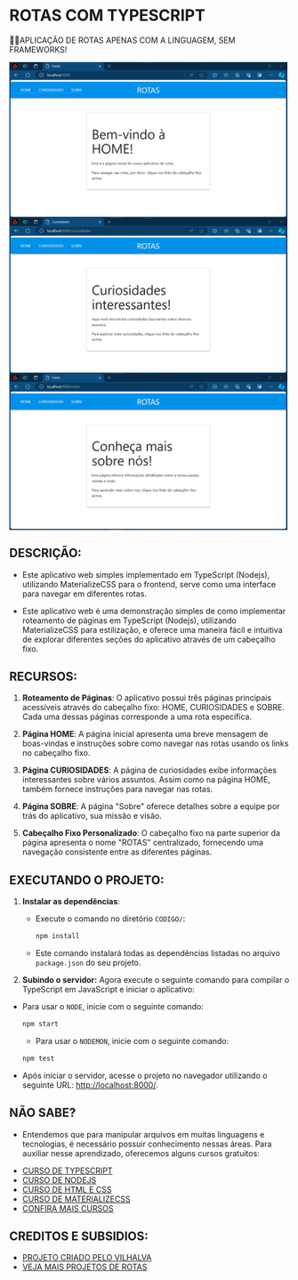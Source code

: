 # ROTAS COM TYPESCRIPT
👨‍💻APLICAÇÃO DE ROTAS APENAS COM A LINGUAGEM, SEM FRAMEWORKS!

<img src="./IMAGENS/FOTO_1.png" align="center" width="500"> <br>
<img src="./IMAGENS/FOTO_2.png" align="center" width="500"> <br>
<img src="./IMAGENS/FOTO_3.png" align="center" width="500"> <br>

## DESCRIÇÃO:
- Este aplicativo web simples implementado em TypeScript (Nodejs), utilizando MaterializeCSS para o frontend, serve como uma interface para navegar em diferentes rotas.

- Este aplicativo web é uma demonstração simples de como implementar roteamento de páginas em TypeScript (Nodejs), utilizando MaterializeCSS para estilização, e oferece uma maneira fácil e intuitiva de explorar diferentes seções do aplicativo através de um cabeçalho fixo.

## RECURSOS:
1. **Roteamento de Páginas**: O aplicativo possui três páginas principais acessíveis através do cabeçalho fixo: HOME, CURIOSIDADES e SOBRE. Cada uma dessas páginas corresponde a uma rota específica.

2. **Página HOME**: A página inicial apresenta uma breve mensagem de boas-vindas e instruções sobre como navegar nas rotas usando os links no cabeçalho fixo.

3. **Página CURIOSIDADES**: A página de curiosidades exibe informações interessantes sobre vários assuntos. Assim como na página HOME, também fornece instruções para navegar nas rotas.

4. **Página SOBRE**: A página "Sobre" oferece detalhes sobre a equipe por trás do aplicativo, sua missão e visão.

5. **Cabeçalho Fixo Personalizado**: O cabeçalho fixo na parte superior da página apresenta o nome "ROTAS" centralizado, fornecendo uma navegação consistente entre as diferentes páginas.

## EXECUTANDO O PROJETO:
1. **Instalar as dependências**:
   - Execute o comando no diretório `CODIGO/`:
   
     ```cmd
     npm install
     ```

   - Este comando instalará todas as dependências listadas no arquivo `package.json` do seu projeto. 

2. **Subindo o servidor:**
   Agora execute o seguinte comando para compilar o TypeScript em JavaScript e iniciar o aplicativo:

  - Para usar o `NODE`, inicie com o seguinte comando:
    ```bash
    npm start
    ```

    - Para usar o `NODEMON`, inicie com o seguinte comando:
    ```bash
    npm test
    ```

   - Após iniciar o servidor, acesse o projeto no navegador utilizando o seguinte URL: [http://localhost:8000/](http://localhost:8000/).

## NÃO SABE?
- Entendemos que para manipular arquivos em muitas linguagens e tecnologias, é necessário possuir conhecimento nessas áreas. Para auxiliar nesse aprendizado, oferecemos alguns cursos gratuitos:
* [CURSO DE TYPESCRIPT](https://github.com/VILHALVA/CURSO-DE-TYPESCRIPT)
* [CURSO DE NODEJS](https://github.com/VILHALVA/CURSO-DE-NODEJS)
* [CURSO DE HTML E CSS](https://github.com/VILHALVA/CURSO-DE-HTML-E-CSS)
* [CURSO DE MATERIALIZECSS](https://github.com/VILHALVA/CURSO-DE-MATERIALIZECSS)
* [CONFIRA MAIS CURSOS](https://github.com/VILHALVA?tab=repositories&q=+topic:CURSO)

## CREDITOS E SUBSIDIOS:
- [PROJETO CRIADO PELO VILHALVA](https://github.com/VILHALVA)
- [VEJA MAIS PROJETOS DE ROTAS](https://github.com/VILHALVA?tab=repositories&q=+topic%3ASITE+ROTAS+COM&type=&language=&sort=)

